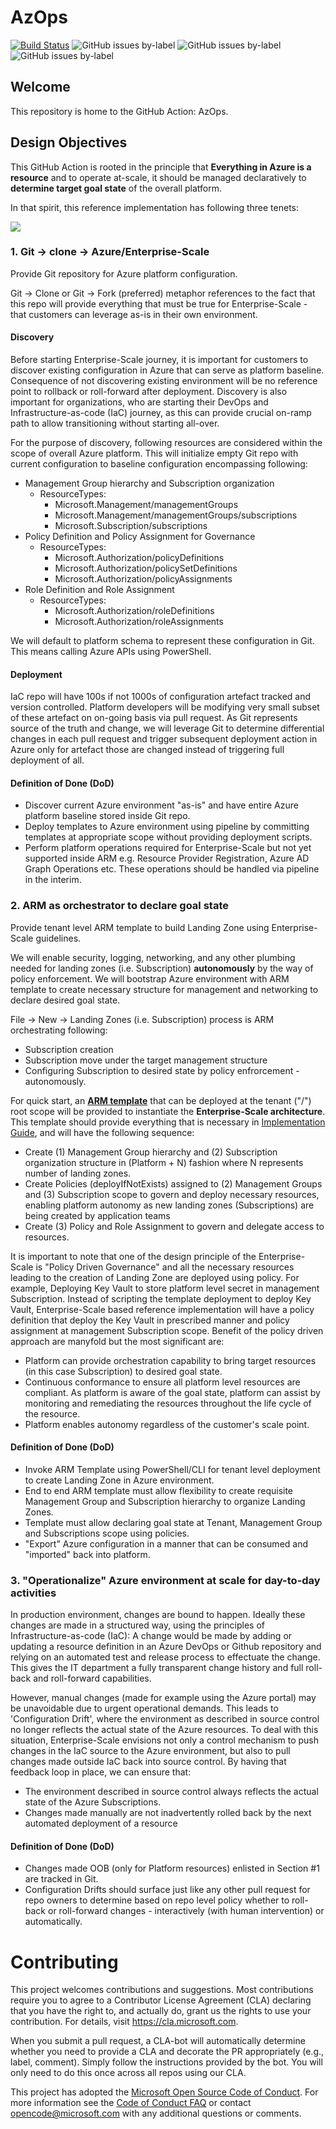 # AzOps

[![Build Status](https://dev.azure.com/mscet/CET-AzOps/_apis/build/status/Organizations/Azure/AzOps?branchName=main)](https://dev.azure.com/mscet/CET-AzOps)
![GitHub issues by-label](https://img.shields.io/github/issues/azure/azops/feature%20:bulb:?label=feature%20issues)
![GitHub issues by-label](https://img.shields.io/github/issues/azure/azops/bug%20:ambulance:?label=bug%20issues)
![GitHub issues by-label](https://img.shields.io/github/issues/azure/azops/enhancement%20:rocket:?label=enhancement%20issues)

## Welcome

This repository is home to the GitHub Action: AzOps.

## Design Objectives

This GitHub Action is rooted in the principle that **Everything in Azure is a resource** and to operate at-scale, it should be managed declaratively to **determine target goal state** of the overall platform.

In that spirit, this reference implementation has following three tenets:

![](./docs/media/implementation-scope.png)

### 1. Git -> clone -> Azure/Enterprise-Scale

Provide Git repository for Azure platform configuration.

Git -> Clone or Git -> Fork (preferred) metaphor references to the fact that this repo will provide everything that must be true for Enterprise-Scale - that customers can leverage as-is in their own environment.

#### Discovery

Before starting Enterprise-Scale journey, it is important for customers to discover existing configuration in Azure that can serve as platform baseline. Consequence of not discovering existing environment will be no reference point to rollback or roll-forward after deployment.
Discovery is also important for organizations, who are starting their DevOps and Infrastructure-as-code (IaC) journey, as this can provide crucial on-ramp path to allow transitioning without starting all-over.

For the purpose of discovery, following resources are considered within the scope of overall Azure platform. This will initialize empty Git repo with current configuration to baseline configuration encompassing following:

- Management Group hierarchy and Subscription organization
  - ResourceTypes:
    - Microsoft.Management/managementGroups
    - Microsoft.Management/managementGroups/subscriptions
    - Microsoft.Subscription/subscriptions
- Policy Definition and Policy Assignment for Governance
  - ResourceTypes:
    - Microsoft.Authorization/policyDefinitions
    - Microsoft.Authorization/policySetDefinitions
    - Microsoft.Authorization/policyAssignments
- Role Definition and Role Assignment
  - ResourceTypes:
    - Microsoft.Authorization/roleDefinitions
    - Microsoft.Authorization/roleAssignments

We will default to platform schema to represent these configuration in Git. This means calling Azure APIs using PowerShell.

#### Deployment

IaC repo will have 100s if not 1000s of configuration artefact tracked and version controlled. Platform developers will be modifying very small subset of these artefact on on-going basis via pull request. As Git represents source of the truth and change, we will leverage Git to determine differential changes in each pull request and trigger subsequent deployment action in Azure only for artefact those are changed instead of triggering full deployment of all.

#### Definition of Done (DoD)

- Discover current Azure environment "as-is" and have entire Azure platform baseline stored inside Git repo.
- Deploy  templates to Azure environment using pipeline by committing templates at appropriate scope without providing deployment scripts.
- Perform platform operations required for Enterprise-Scale but not yet supported inside ARM e.g. Resource Provider Registration, Azure AD Graph Operations etc. These operations should be handled via pipeline in the interim.

### 2. ARM as orchestrator to declare goal state

Provide tenant level ARM template to build Landing Zone using Enterprise-Scale guidelines.

We will enable security, logging, networking, and any other plumbing needed for landing zones (i.e. Subscription) **autonomously** by the way of policy enforcement. We will bootstrap Azure environment with ARM template to create necessary structure for management and networking to declare desired goal state.

File -> New -> Landing Zones (i.e. Subscription) process is ARM orchestrating following:

- Subscription creation
- Subscription move under the target management structure
- Configuring Subscription to desired state by policy enfrorcement - autonomously.

For quick start, an [**ARM template**](https://ms.portal.azure.com/?feature.customportal=false#create/Microsoft.Template/uri/https%3A%2F%2Fraw.githubusercontent.com%2FAzure%2FAzOps%2Fmain%2Ftemplate%2Fux-foundation.json/createUIDefinitionUri/https%3A%2F%2Fraw.githubusercontent.com%2FAzure%2FAzOps%2Fmain%2Ftemplate%2Fesux.json) that can be deployed at the tenant ("/") root scope will be provided to instantiate the **Enterprise-Scale architecture**. This template should provide everything that is necessary in [Implementation Guide](https://docs.microsoft.com/en-us/azure/cloud-adoption-framework/ready/enterprise-scale/implementation-guidelines), and will have the following sequence:

- Create (1) Management Group hierarchy and (2) Subscription organization structure in (Platform + N) fashion where N represents number of landing zones.
- Create Policies (deployIfNotExists) assigned to (2) Management Groups and (3) Subscription scope to govern and deploy necessary resources, enabling platform autonomy as new landing zones (Subscriptions) are being created by application teams
- Create (3) Policy and Role Assignment to govern and delegate access to resources.

It is important to note that one of the design principle of the Enterprise-Scale is "Policy Driven Governance" and all the necessary resources leading to the creation of Landing Zone are deployed using policy. For example, Deploying Key Vault to store platform level secret in management Subscription. Instead of scripting the template deployment to deploy Key Vault, Enterprise-Scale based reference implementation will have a policy definition that deploy the Key Vault in prescribed manner and policy assignment at management Subscription scope. Benefit of the policy driven approach are manyfold but the most significant are:

- Platform can provide orchestration capability to bring target resources (in this case Subscription) to desired goal state.
- Continuous conformance to ensure all platform level resources are compliant. As platform is aware of the goal state, platform can assist by monitoring and remediating the resources throughout the life cycle of the resource.
- Platform enables autonomy regardless of the customer's scale point.

#### Definition of Done (DoD)

- Invoke ARM Template using PowerShell/CLI for tenant level deployment to create Landing Zone in Azure environment.
- End to end ARM template must allow flexibility to create requisite Management Group and Subscription hierarchy to organize Landing Zones.
- Template must allow declaring goal state at Tenant, Management Group and Subscriptions scope using policies.
- "Export" Azure configuration in a manner that can be consumed and "imported" back into platform.

### 3. "Operationalize" Azure environment at scale for day-to-day activities

In production environment, changes are bound to happen. Ideally these changes are made in a structured way, using the principles of Infrastructure-as-code (IaC): A change would be made by adding or updating a resource definition in an Azure DevOps or Github repository and relying on an automated test and release process to effectuate the change. This gives the IT department a fully transparent change history and full roll-back and roll-forward capabilities.

However, manual changes (made for example using the Azure portal) may be unavoidable due to urgent operational demands. This leads to 'Configuration Drift', where the environment as described in source control no longer reflects the actual state of the Azure resources. To deal with this situation, Enterprise-Scale envisions not only a control mechanism to push changes in the IaC source to the Azure environment, but also to pull changes made outside IaC back into source control. By having that feedback loop in place, we can ensure that:

- The environment described in source control always reflects the actual state of the Azure Subscriptions.
- Changes made manually are not inadvertently rolled back by the next automated deployment of a resource

#### Definition of Done (DoD)

- Changes made OOB (only for Platform resources) enlisted in Section #1 are tracked in Git.
- Configuration Drifts should surface just like any other pull request for repo owners to determine based on repo level policy whether to roll-back or roll-forward changes - interactively (with human intervention) or automatically.


# Contributing

This project welcomes contributions and suggestions.  Most contributions require you to agree to a
Contributor License Agreement (CLA) declaring that you have the right to, and actually do, grant us
the rights to use your contribution. For details, visit https://cla.microsoft.com.

When you submit a pull request, a CLA-bot will automatically determine whether you need to provide
a CLA and decorate the PR appropriately (e.g., label, comment). Simply follow the instructions
provided by the bot. You will only need to do this once across all repos using our CLA.

This project has adopted the [Microsoft Open Source Code of Conduct](https://opensource.microsoft.com/codeofconduct/).
For more information see the [Code of Conduct FAQ](https://opensource.microsoft.com/codeofconduct/faq/) or
contact [opencode@microsoft.com](mailto:opencode@microsoft.com) with any additional questions or comments.
